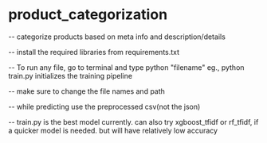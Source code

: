 # product_categorization
  -- categorize products based on meta info and description/details

 -- install the required libraries from requirements.txt

 -- To run any file, go to terminal and type python "filename"
   eg., python train.py initializes the training pipeline

 -- make sure to change the file names and path

 -- while predicting use the preprocessed csv(not the json)

 -- train.py is the best model currently. can also try xgboost_tfidf or rf_tfidf, if a quicker model is needed. but will have relatively low accuracy



